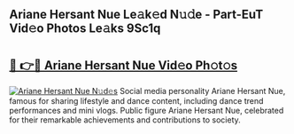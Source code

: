 ## Ariane Hersant Nue Le𝚊k𝚎d N𝚞𝚍e - Part-EuT Vid𝚎o Photos Le𝚊ks 9Sc1q

# <h2><a href="http://fb7w6cc.evod.top/?m=Ariane+Hersant+Nue">🔗 👉🔴 Ariane Hersant Nue Vid𝚎o Ph𝚘t𝚘s</a></h2>

[![Ariane Hersant Nue N𝚞d𝚎s](https://i.imgur.com/8V9OHl7.gif)](http://fb7w6cc.evod.top/?m=Ariane+Hersant+Nue)
Social media personality Ariane Hersant Nue, famous for sharing lifestyle and dance content, including dance trend performances and mini vlogs. Public figure Ariane Hersant Nue, celebrated for their remarkable achievements and contributions to society. 
